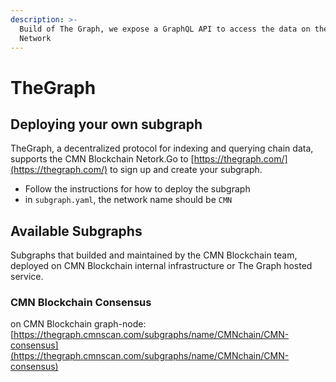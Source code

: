 ```yaml
---
description: >-
  Build of The Graph, we expose a GraphQL API to access the data on the CMN Blockchain
  Network
---
```


# TheGraph

## Deploying your own subgraph

TheGraph, a decentralized protocol for indexing and querying chain data, supports the CMN Blockchain Netork.Go to [https://thegraph.com/](https://thegraph.com/) to sign up and create your subgraph.

* Follow the instructions for how to deploy the subgraph
* in `subgraph.yaml`, the network name should be `CMN`

## Available Subgraphs

Subgraphs that builded and maintained by the CMN Blockchain team, deployed on CMN Blockchain internal infrastructure or The Graph hosted service.

### CMN Blockchain Consensus

on CMN Blockchain graph-node: [https://thegraph.cmnscan.com/subgraphs/name/CMNchain/CMN-consensus](https://thegraph.cmnscan.com/subgraphs/name/CMNchain/CMN-consensus)
